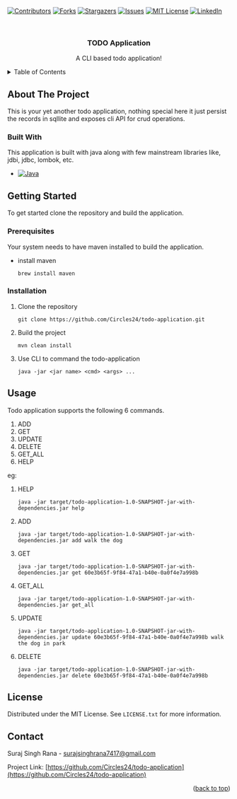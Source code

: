 <!-- Improved compatibility of back to top link: See: https://github.com/Circles24/todo-application/pull/73 -->
<a name="readme-top"></a>
<!--
*** Thanks for checking out the Best-README-Template. If you have a suggestion
*** that would make this better, please fork the repo and create a pull request
*** or simply open an issue with the tag "enhancement".
*** Don't forget to give the project a star!
*** Thanks again! Now go create something AMAZING! :D
-->



<!-- PROJECT SHIELDS -->
<!--
*** I'm using markdown "reference style" links for readability.
*** Reference links are enclosed in brackets [ ] instead of parentheses ( ).
*** See the bottom of this document for the declaration of the reference variables
*** for contributors-url, forks-url, etc. This is an optional, concise syntax you may use.
*** https://www.markdownguide.org/basic-syntax/#reference-style-links
-->
[![Contributors][contributors-shield]][contributors-url]
[![Forks][forks-shield]][forks-url]
[![Stargazers][stars-shield]][stars-url]
[![Issues][issues-shield]][issues-url]
[![MIT License][license-shield]][license-url]
[![LinkedIn][linkedin-shield]][linkedin-url]



<!-- PROJECT LOGO -->
<br />
<div align="center">

[//]: # (  <a href="https://github.com/Circles24/todo-application">)

[//]: # (    <img src="images/logo.png" alt="Logo" width="80" height="80">)

[//]: # (  </a>)

<h3 align="center">TODO Application</h3>

  <p align="center">
    A CLI based todo application!
  </p>
</div>



<!-- TABLE OF CONTENTS -->
<details>
  <summary>Table of Contents</summary>
  <ol>
    <li>
      <a href="#about-the-project">About The Project</a>
      <ul>
        <li><a href="#built-with">Built With</a></li>
      </ul>
    </li>
    <li>
      <a href="#getting-started">Getting Started</a>
      <ul>
        <li><a href="#prerequisites">Prerequisites</a></li>
        <li><a href="#installation">Installation</a></li>
      </ul>
    </li>
    <li><a href="#usage">Usage</a></li>
    <li><a href="#license">License</a></li>
    <li><a href="#contact">Contact</a></li>
  </ol>
</details>



<!-- ABOUT THE PROJECT -->
## About The Project

This is your yet another todo application, nothing special here it just persist the records in sqllite and exposes cli API for crud operations. 



### Built With
This application is built with java along with few mainstream libraries like, jdbi, jdbc, lombok, etc.

* [![Java][Java]][Java-url]


<!-- GETTING STARTED -->
## Getting Started

To get started clone the repository and build the application.

### Prerequisites

Your system needs to have maven installed to build the application.
* install maven
  ```shell
  brew install maven
  ```

### Installation

1. Clone the repository
    ```shell
    git clone https://github.com/Circles24/todo-application.git
    ```
3. Build the project
   ```shell
   mvn clean install
   ```
4. Use CLI to command the todo-application
   ```shell
   java -jar <jar name> <cmd> <args> ...
   ```


<!-- USAGE EXAMPLES -->
## Usage

Todo application supports the following 6 commands.
1. ADD
2. GET
3. UPDATE
4. DELETE
5. GET_ALL
6. HELP

eg:
1. HELP
    ```shell
    java -jar target/todo-application-1.0-SNAPSHOT-jar-with-dependencies.jar help
    ```
2. ADD
    ```shell
    java -jar target/todo-application-1.0-SNAPSHOT-jar-with-dependencies.jar add walk the dog
    ```
3. GET
    ```shell
    java -jar target/todo-application-1.0-SNAPSHOT-jar-with-dependencies.jar get 60e3b65f-9f84-47a1-b40e-0a0f4e7a998b
    ```
3. GET_ALL
    ```shell
    java -jar target/todo-application-1.0-SNAPSHOT-jar-with-dependencies.jar get_all
    ```
4. UPDATE
    ```shell
    java -jar target/todo-application-1.0-SNAPSHOT-jar-with-dependencies.jar update 60e3b65f-9f84-47a1-b40e-0a0f4e7a998b walk the dog in park
    ``` 
5. DELETE
    ```shell
    java -jar target/todo-application-1.0-SNAPSHOT-jar-with-dependencies.jar delete 60e3b65f-9f84-47a1-b40e-0a0f4e7a998b
    ```

<!-- LICENSE -->
## License

Distributed under the MIT License. See `LICENSE.txt` for more information.

<!-- CONTACT -->
## Contact

Suraj Singh Rana - surajsinghrana7417@gmail.com

Project Link: [https://github.com/Circles24/todo-application](https://github.com/Circles24/todo-application)

<p align="right">(<a href="#readme-top">back to top</a>)</p>


<!-- MARKDOWN LINKS & IMAGES -->
<!-- https://www.markdownguide.org/basic-syntax/#reference-style-links -->
[contributors-shield]: https://img.shields.io/github/contributors/Circles24/todo-application.svg?style=for-the-badge
[contributors-url]: https://github.com/Circles24/todo-application/graphs/contributors
[forks-shield]: https://img.shields.io/github/forks/Circles24/todo-application.svg?style=for-the-badge
[forks-url]: https://github.com/Circles24/todo-application/network/members
[stars-shield]: https://img.shields.io/github/stars/Circles24/todo-application.svg?style=for-the-badge
[stars-url]: https://github.com/Circles24/todo-application/stargazers
[issues-shield]: https://img.shields.io/github/issues/Circles24/todo-application.svg?style=for-the-badge
[issues-url]: https://github.com/Circles24/todo-application/issues
[license-shield]: https://img.shields.io/badge/java-%23ED8B00.svg?style=for-the-badge&logo=openjdk&logoColor=white
[license-url]: https://github.com/Circles24/todo-application/blob/master/LICENSE.txt
[linkedin-shield]: https://img.shields.io/badge/-LinkedIn-black.svg?style=for-the-badge&logo=linkedin&colorB=555
[linkedin-url]: https://www.linkedin.com/in/suraj-rana-24circles/
[product-screenshot]: images/screenshot.png
[Java]: https://img.shields.io/badge/java-%23ED8B00.svg?style=for-the-badge&logo=openjdk&logoColor=white
[Java-url]: https://www.java.com/en/
